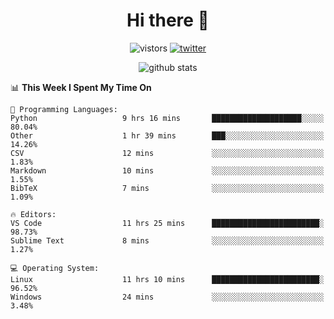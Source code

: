 <h1 align="center">Hi there 👋 </h3>

<p align="center">
  <img src="https://visitor-badge.glitch.me/badge?page_id=keithnull" alt="vistors" />
  <a href="https://twitter.com/_keithnull"><img src="https://img.shields.io/badge/@__keithnull-1DA1F2?style=flat&logo=Twitter&logoColor=white" alt="twitter"/></a>
</p>

<p align="center">
  <img src="https://github-readme-stats.vercel.app/api?username=keithnull&count_private=true&show_icons=true&theme=vue-dark&hide_title=true" alt="github stats" />
</p>

<!--START_SECTION:waka-->
📊 **This Week I Spent My Time On** 

```text
💬 Programming Languages: 
Python                   9 hrs 16 mins       ████████████████████░░░░░   80.04% 
Other                    1 hr 39 mins        ███░░░░░░░░░░░░░░░░░░░░░░   14.26% 
CSV                      12 mins             ░░░░░░░░░░░░░░░░░░░░░░░░░   1.83% 
Markdown                 10 mins             ░░░░░░░░░░░░░░░░░░░░░░░░░   1.55% 
BibTeX                   7 mins              ░░░░░░░░░░░░░░░░░░░░░░░░░   1.09%

🔥 Editors: 
VS Code                  11 hrs 25 mins      ████████████████████████░   98.73% 
Sublime Text             8 mins              ░░░░░░░░░░░░░░░░░░░░░░░░░   1.27%

💻 Operating System: 
Linux                    11 hrs 10 mins      ████████████████████████░   96.52% 
Windows                  24 mins             ░░░░░░░░░░░░░░░░░░░░░░░░░   3.48%

```


<!--END_SECTION:waka-->
